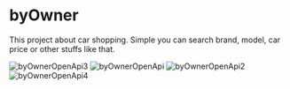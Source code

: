 # byOwner

This project about car shopping. Simple you can search brand, model, car price or other stuffs like that.

![byOwnerOpenApi3](https://user-images.githubusercontent.com/115506765/204406436-349b3748-1653-4ae5-b2c9-e4f24f1f00d2.png)
![byOwnerOpenApi](https://user-images.githubusercontent.com/115506765/204406448-6ee52c91-079c-4b2c-b0a1-27cf833ab71e.png)
![byOwnerOpenApi2](https://user-images.githubusercontent.com/115506765/204406456-cb7cfcd1-9d21-4d11-8eca-9c2f5c15c09e.png)
![byOwnerOpenApi4](https://user-images.githubusercontent.com/115506765/204406461-9821828c-7252-469c-9073-5c43fc040b2d.png)
